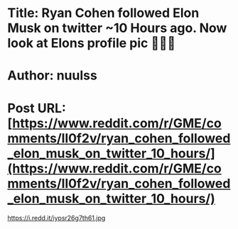 # Title: Ryan Cohen followed Elon Musk on twitter ~10 Hours ago. Now look at Elons profile pic 🚀🚀🚀
# Author: nuulss
# Post URL: [https://www.reddit.com/r/GME/comments/ll0f2v/ryan_cohen_followed_elon_musk_on_twitter_10_hours/](https://www.reddit.com/r/GME/comments/ll0f2v/ryan_cohen_followed_elon_musk_on_twitter_10_hours/)


https://i.redd.it/iypsr26g7th61.jpg